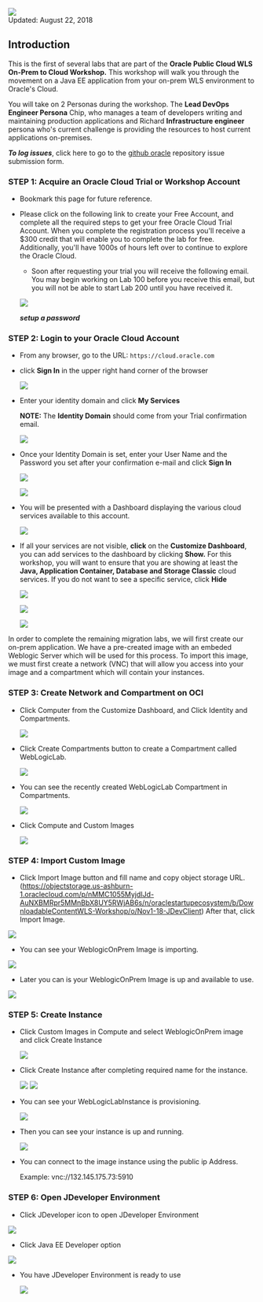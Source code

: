 
![](images/100/Picture100-lab.png)  
Updated: August 22, 2018

## Introduction

This is the first of several labs that are part of the **Oracle Public Cloud WLS On-Prem to Cloud Workshop.** This workshop will walk you through the movement on a Java EE application from your on-prem WLS environment to Oracle's Cloud.

You will take on 2 Personas during the workshop. The **Lead DevOps Engineer Persona** Chip, who manages a team of developers writing and maintaining production applications and Richard **Infrastructure engineer** persona who's current challenge is providing the resources to host current applications on-premises.


**_To log issues_**, click here to go to the [github oracle](https://github.com/oracle/learning-library/issues/new) repository issue submission form.

### **STEP 1**: Acquire an Oracle Cloud Trial or Workshop Account

- Bookmark this page for future reference.

- Please click on the following link to create your Free Account, and complete all the required steps to get your free Oracle Cloud Trial Account. When you complete the registration process you'll receive a $300 credit that will enable you to complete the lab for free. Additionally, you'll have 1000s of hours left over to continue to explore the Oracle Cloud.

    - Soon after requesting your trial you will receive the following email. You may begin working on Lab 100 before you receive this email, but you will not be able to start Lab 200 until you have received it.

    ![](images/100/100_1_1.png)

    ***setup a password***

### **STEP 2**: Login to your Oracle Cloud Account
- From any browser, go to the URL:
    `https://cloud.oracle.com`

- click **Sign In** in the upper right hand corner of the browser

    ![](images/100/Picture100-1.png)


- Enter your identity domain and click **My Services**

    **NOTE:** The **Identity Domain** should come from your Trial confirmation email.

    ![](images/100/LabGuide100-067ce155.png)

- Once your Identity Domain is set, enter your User Name and the Password you set after your confirmation e-mail and click **Sign In**

    ![](images/100/LabGuide100-938844ff.png)


    ![](images/100/Picture100-3.5.png)

- You will be presented with a Dashboard displaying the various cloud services available to this account.

    ![](images/100/LabGuide100-63e3321e.png)

- If all your services are not visible, **click** on the **Customize Dashboard**, you can add services to the dashboard by clicking **Show.** For this workshop, you will want to ensure that you are showing at least the **Java, Application Container, Database and Storage Classic** cloud services. If you do not want to see a specific service, click **Hide**

    ![](images/100/LabGuide100-59574863.png)

    ![](images/100/LabGuide100-7f4bb05a.png)

    ![](images/100/LabGuide100-9a5951ea.png)

In order to complete the remaining migration labs, we will first create our on-prem application.  We have a pre-created image with an embeded Weblogic Server which will be used for this process.  To import this image, we must first create a network (VNC) that will allow you access into your image and a compartment which will contain your instances.


### **STEP 3**: Create Network and Compartment on OCI
- Click Computer from the Customize Dashboard, and Click Identity and Compartments. 
  
  ![](images/100/LabGuide100-CreateCompartment.png)

- Click Create Compartments button to create a Compartment called WebLogicLab.
  
  ![](images/100/LabGuide100-CreateCompartment2.png)

- You can see the recently created WebLogicLab Compartment in  Compartments.
  
  ![](images/100/LabGuide100-CreateCompartment3.png)

- Click Compute and Custom Images
  
  ![](images/100/LabGuide100-CustomImages.png)

### **STEP 4**: Import Custom Image

- Click Import Image button and fill name and copy object storage URL.  (https://objectstorage.us-ashburn-1.oraclecloud.com/p/nMMC1055MyjdIJd-AuNXBMRpr5MMnBbX8UY5RWjAB6s/n/oraclestartupecosystem/b/DownloadableContentWLS-Workshop/o/Nov1-18-JDevClient) After that, click Import Image.
  
![](images/100/LabGuide100-ImageImport.png)

- You can see your WeblogicOnPrem Image is importing.
  
![](images/100/LabGuide100-ImageImport2.png)

- Later you can is your WeblogicOnPrem Image is up and available to use.
  
![](images/100/LabGuide100-ImageImport3.png)

### **STEP 5**: Create Instance

- Click Custom Images in Compute and select WeblogicOnPrem image and click Create Instance
  
  ![](images/100/CreateInstanceOnImage.png)

- Click Create Instance after completing required name for the instance.

  ![](images/100/CreateInstanceBegin.png)
  ![](images/100/LabGuide100-CreateVCN.png)

- You can see your WebLogicLabInstance is provisioning.
  
  ![](images/100/ProvisioningInstance.png)

- Then you can see your instance is up and running.
  
  ![](images/100/RunningInstance.png)

- You can connect to the image instance using the public ip Address.
  
  Example: vnc://132.145.175.73:5910


### **STEP 6**: Open JDeveloper Environment

- Click JDeveloper icon to open JDeveloper Environment

 ![](images/100/ImageWelcome.png)

- Click Java EE Developer option
  
 ![](images/100/j2eesettings.png)
  
- You have JDeveloper Environment is ready to use
  
  ![](images/100/JDeveloper.png)
